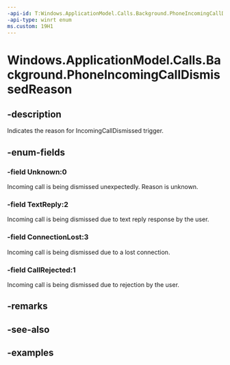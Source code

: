 ```yaml
---
-api-id: T:Windows.ApplicationModel.Calls.Background.PhoneIncomingCallDismissedReason
-api-type: winrt enum
ms.custom: 19H1
---
```


<!-- Enumeration syntax.
public enum PhoneIncomingCallDismissedReason : int 
-->

# Windows.ApplicationModel.Calls.Background.PhoneIncomingCallDismissedReason

## -description
Indicates the reason for IncomingCallDismissed trigger.

## -enum-fields
### -field Unknown:0
Incoming call is being dismissed unexpectedly. Reason is unknown.

### -field TextReply:2
Incoming call is being dismissed due to text reply response by the user.

### -field ConnectionLost:3
Incoming call is being dismissed due to a lost connection.

### -field CallRejected:1
Incoming call is being dismissed due to rejection by the user.

## -remarks

## -see-also

## -examples

